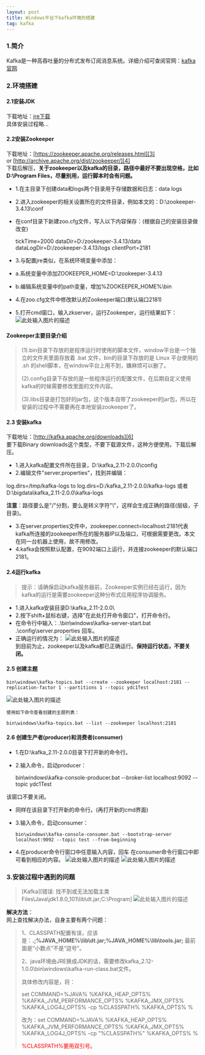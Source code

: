 ```yaml
---
layout: post
title: Windows平台下kafka环境的搭建
tag: kafka
---
```


### 1.简介
Kafka是一种高吞吐量的分布式发布订阅消息系统。详细介绍可查阅官网：[kafka官网][1]

### 2.环境搭建
#### 2.1安装JDK
下载地址：[jre下载][2]<br/>
具体安装过程略...

#### 2.2安装Zookeeper
 下载地址：[https://zookeeper.apache.org/releases.html][3] <br/>
 or [http://archive.apache.org/dist/zookeeper/][4]<br/>
下载后解压，**关于zookeeper以及kafka的目录，路径中最好不要出现空格，比如D:\Program Files，尽量别用，运行脚本时会有问题。**<br/>


 - 1.在主目录下创建data和logs两个目录用于存储数据和日志：data logs
 - 2.进入zookeeper的相关设置所在的文件目录，例如本文的：D:\zookeeper-3.4.13\conf
 - 在conf目录下新建zoo.cfg文件，写入以下内容保存：(根据自己的安装目录做改变)
   

     tickTime=2000
        dataDir=D:/zookeeper-3.4.13/data
        dataLogDir=D:/zookeeper-3.4.13/logs
        clientPort=2181

 - 3.与配置jre类似，在系统环境变量中添加：
 - a.系统变量中添加ZOOKEEPER_HOME=D:\zookeeper-3.4.13
 - b.编辑系统变量中的path变量，增加%ZOOKEEPER_HOME%\bin
 - 4.在zoo.cfg文件中修改默认的Zookeeper端口(默认端口2181)
 - 5.打开cmd窗口，输入zkserver，运行Zookeeper，运行结果如下：
 ![此处输入图片的描述][5]

#### Zookeeper主要目录介绍

> (1).bin目录下存放的是程序运行时使用的脚本文件，window平台是一个独立的文件夹里面存放着 .bat 文件，bin的目录下存放的是
> Linux 平台使用的 .sh 的shell脚本，在window平台上用不到，嫌麻烦可以删了。
> 
> (2).config目录下存放的是一些程序运行的配置文件，在后期自定义使用kafka的时候需要修改里面的文件内容。
> 
> (3).libs目录是打包好的jar包，这个版本自带了zookeeper的jar包，所以在安装的过程中不需要再在本地安装zookeeper了。

#### 2.3 安装kafka
下载地址：[http://kafka.apache.org/downloads][6] <br/>
要下载Binary downloads这个类型，不要下载源文件，这种方便使用。下载后解压。<br/>

 - 1.进入kafka配置文件所在目录，D:\kafka_2.11-2.0.0\config
 - 2.编辑文件"server.properties"，找到并编辑：

 log.dirs=/tmp/kafka-logs  to  log.dirs=D:/kafka_2.11-2.0.0/kafka-logs 或者<br/> D:\\bigdata\\kafka_2.11-2.0.0\\kafka-logs<br/>

**注意**：路径要么是"/"分割，要么是转义字符"\\"，这样会生成正确的路径(层级，子目录)。<br/>

 - 3.在server.properties文件中，zookeeper.connect=localhost:2181代表kafka所连接的zookeeper所在的服务器IP以及端口，可根据需要更改。本文在同一台机器上使用，故不用修改。
 - 4.kafka会按照默认配置，在9092端口上运行，并连接zookeeper的默认端口2181。

#### 2.4运行kafka

> 提示：请确保启动kafka服务器前，Zookeeper实例已经在运行，因为kafka的运行是需要zookeeper这种分布式应用程序协调服务。

 - 1.进入kafka安装目录D:\kafka_2.11-2.0.0\
 - 2.按下shift+鼠标右键，选择"在此处打开命令窗口"，打开命令行。
 - 在命令行中输入：.\bin\windows\kafka-server-start.bat .\config\server.properties   回车。
 - 正确运行的情况为：
![此处输入图片的描述][7]<br/>
 到目前为止，zookeeper以及kafka都已正确运行。**保持运行状态，不要关闭。**

#### 2.5 创建主题

    bin\windows\kafka-topics.bat --create --zookeeper localhost:2181 --replication-factor 1 --partitions 1 --topic ydc1Test
    
   
![此处输入图片的描述][8]

    使用如下命令查看创建的主题列表：
    
    bin\windows\kafka-topics.bat --list --zookeeper localhost:2181
    
   
    
    
#### 2.6 创建生产者(producer)和消费者(consumer)

 - 1.在D:\kafka_2.11-2.0.0目录下打开新的命令行。
 - 2.输入命令，启动producer：
 



     bin\windows\kafka-console-producer.bat --broker-list localhost:9092 --topic ydc1Test
     
     

该窗口不要关闭。
 - 同样在该目录下打开新的命令行。(再打开新的cmd界面)
 - 3.输入命令，启动consumer：

     `bin\windows\kafka-console-consumer.bat --bootstrap-server localhost:9092 --topic test --from-beginning`

 - 4.在producer命令行窗口中任意输入内容，回车  在consumer命令行窗口中即可看到相应的内容。
 ![此处输入图片的描述][9]
![此处输入图片的描述][10]


### 3.安装过程中遇到的问题

> [Kafka][错误: 找不到或无法加载主类 Files\Java\jdk1.8.0_101\lib\dt.jar;C:\Program]
![此处输入图片的描述][11]

**解决方法**：<br/>
网上查找解决办法，自身主要有两个问题：<br/>

> 1、CLASSPATH配置有误，应该是：**.;%JAVA_HOME%\lib\dt.jar;%JAVA_HOME%\lib\tools.jar;**
> 最前面是“小数点”不是“逗号”。
> 
> 2、java环境由JRE换成JDK的话，需要修改kafka_2.12-1.0.0\bin\windows\kafka-run-class.bat文件。
> 
> 具体修改内容是，将：
> 
> set COMMAND=%JAVA% %KAFKA_HEAP_OPTS% %KAFKA_JVM_PERFORMANCE_OPTS%
> %KAFKA_JMX_OPTS% %KAFKA_LOG4J_OPTS% -cp %CLASSPATH% %KAFKA_OPTS% %
> 
> 改为：set COMMAND=%JAVA% %KAFKA_HEAP_OPTS% %KAFKA_JVM_PERFORMANCE_OPTS%
> %KAFKA_JMX_OPTS% %KAFKA_LOG4J_OPTS% -cp "%CLASSPATH%" %KAFKA_OPTS% %
> 
> <font color="red">%CLASSPATH%要用双引号。</font>


  [1]: http://kafka.apache.org
  [2]: http://www.oracle.com/technetwork/java/javase/downloads/jre8-downloads-2133155.html
  [3]: https://zookeeper.apache.org/releases.html
  [4]: http://archive.apache.org/dist/zookeeper/
  [5]: http://omztq7zo1.bkt.clouddn.com/zookeeper.png
  [6]: http://kafka.apache.org/downloads
  [7]: http://omztq7zo1.bkt.clouddn.com/kafka.png
  [8]: http://omztq7zo1.bkt.clouddn.com/kafka%20create%20topic3.png
  [9]: http://omztq7zo1.bkt.clouddn.com/kafka%20create%20topic2.png
  [10]: http://omztq7zo1.bkt.clouddn.com/kafka%20consumer1.png
  [11]: http://omztq7zo1.bkt.clouddn.com/kafka%20wrong.png